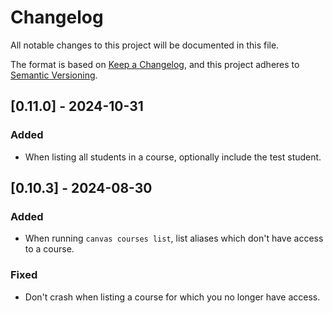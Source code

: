# Changelog

All notable changes to this project will be documented in this file.

The format is based on [Keep a Changelog](https://keepachangelog.com/en/1.1.0/),
and this project adheres to [Semantic Versioning](https://semver.org/spec/v2.0.0.html).

## [0.11.0] - 2024-10-31

### Added

- When listing all students in a course, optionally include the test student.


## [0.10.3] - 2024-08-30

### Added

- When running `canvas courses list`, list aliases which don't have access to a course.

### Fixed

- Don't crash when listing a course for which you no longer have access.
